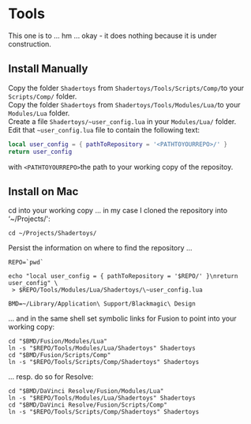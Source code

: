 

# Tools

This one is to ... hm ... okay - it does nothing because it is under construction.

## Install Manually

Copy the folder `Shadertoys` from `Shadertoys/Tools/Scripts/Comp/`to your `Scripts/Comp/` folder.<br />
Copy the folder `Shadertoys` from `Shadertoys/Tools/Modules/Lua/`to your `Modules/Lua` folder.<br />
Create a file `Shadertoys/~user_config.lua` in your `Modules/Lua/` folder.<br />
Edit that `~user_config.lua` file to contain the following text:
```lua
local user_config = { pathToRepository = '<PATHTOYOURREPO>/' }
return user_config
```
with `<PATHTOYOURREPO>`the path to your working copy of the repositoy.

## Install on Mac

cd into your working copy ... in my case I cloned the repository into ‘~/Projects/':

```
cd ~/Projects/Shadertoys/
````

Persist the information on where to find the repository ...
```
REPO=`pwd`

echo "local user_config = { pathToRepository = '$REPO/' }\nreturn user_config" \
 > $REPO/Tools/Modules/Lua/Shadertoys/\~user_config.lua

BMD=~/Library/Application\ Support/Blackmagic\ Design
```

... and in the same shell set symbolic links for Fusion to point into your working copy:

```
cd "$BMD/Fusion/Modules/Lua"
ln -s "$REPO/Tools/Modules/Lua/Shadertoys" Shadertoys
cd "$BMD/Fusion/Scripts/Comp"
ln -s "$REPO/Tools/Scripts/Comp/Shadertoys" Shadertoys
````

... resp. do so for Resolve:
```
cd "$BMD/DaVinci Resolve/Fusion/Modules/Lua"
ln -s "$REPO/Tools/Modules/Lua/Shadertoys" Shadertoys
cd "$BMD/DaVinci Resolve/Fusion/Scripts/Comp"
ln -s "$REPO/Tools/Scripts/Comp/Shadertoys" Shadertoys
````
